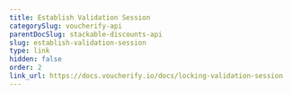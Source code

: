 ```yaml
---
title: Establish Validation Session
categorySlug: voucherify-api
parentDocSlug: stackable-discounts-api
slug: establish-validation-session
type: link
hidden: false
order: 2
link_url: https://docs.voucherify.io/docs/locking-validation-session
---
```

